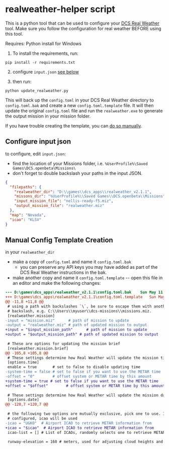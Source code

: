 
# realweather-helper script

This is a python tool that can be used to configure your [DCS Real Weather](https://github.com/evogelsa/dcs-real-weather) tool.  Make sure you follow the configuration
for real weather BEFORE using this tool.

Requires: Python install for Windows

1. To install the requirements, run:

```
pip install -r requirements.txt
```

2. configure `input.json` [see below](#configure-input-json)

3. then run:

```
python update_realweather.py
```

This will back up the `config.toml` in your DCS Real Weather directory to `config.toml.bak` and create a new `config.toml.template` file. It will then update the original `config.toml` file and run the `realweather.exe` to generate the output mission in your mission folder. 

If you have trouble creating the template, you can [do so manually](#manual-config-template-creation).


## Configure input json

to configure, edit `input.json`:

* find the location of your Missions folder, i.e. `%UserProfile%\Saved Games\DCS.openbeta\Missions\`
* don't forget to double backslash your paths in the input JSON.

```json
{
  "filepaths": {
    "realweather_dir": "D:\\games\\dcs_apps\\realweather_v2.1.1",
    "missons_dir": "%UserProfile%\\Saved Games\\DCS.openbeta\\Missions",
    "input_mission_file": "nellis-ready-f5.miz",
    "output_mission_file": "realweather.miz"
  },
  "map": "Nevada",
  "icao": "KLSV"
}
```

## Manual Config Template Creation

in your `realweather_dir` 

* make a copy of `config.toml` and name it `config.toml.bak`
  * you can preserve any API keys you may have added as part of the DCS Real Weather instructions in the bak.
* make another copy and name it `config.toml.template` -- open this file in an editor and make the following changes:

```diff
--- D:\games\dcs_apps\realweather_v2.1.1\config.toml.bak	Sun May 11 13:05:40 2025
+++ D:\games\dcs_apps\realweather_v2.1.1\config.toml.template	Sun May 11 13:12:28 2025
@@ -11,8 +11,8 @@
 # using a path with backslashes `\`, be sure to escape them with another
 # backslash, e.g. C:\\Users\\myuser\\dcs-missions\\missions.miz.
 [realweather.mission]
-input = "mission.miz"      # path of mission to update
-output = "realweather.miz" # path of updated mission to output
+input = "$input_mission_path"      # path of mission to update
+output = "$output_mission_path" # path of updated mission to output
 
 # These are options for updating the mission brief
 [realweather.mission.brief]
@@ -105,8 +105,8 @@
 # These settings determine how Real Weather will update the mission time
 [options.time]
 enable = true       # set to false to disable updating time
-system-time = false # set to false if you want to use the METAR time
-offset = "0"        # offset system or METAR time by this amount
+system-time = true # set to false if you want to use the METAR time
+offset = "$offset"        # offset system or METAR time by this amount
 
 # These settings determine how Real Weather will update the mission date
 [options.date]
@@ -120,7 +120,7 @@
 
 # the following two options are mutually exclusive, pick one to use. If both are
 # configured, icao will be used
-icao = "UGKO"  # Airport ICAO to retrieve METAR information from
+icao = "$icao"  # Airport ICAO to retrieve METAR information from
 icao-list = [] # List of ICAOs, randomly selects one to retrieve METAR from
 
 runway-elevation = 160 # meters, used for adjusting cloud heights and wind calc
```

